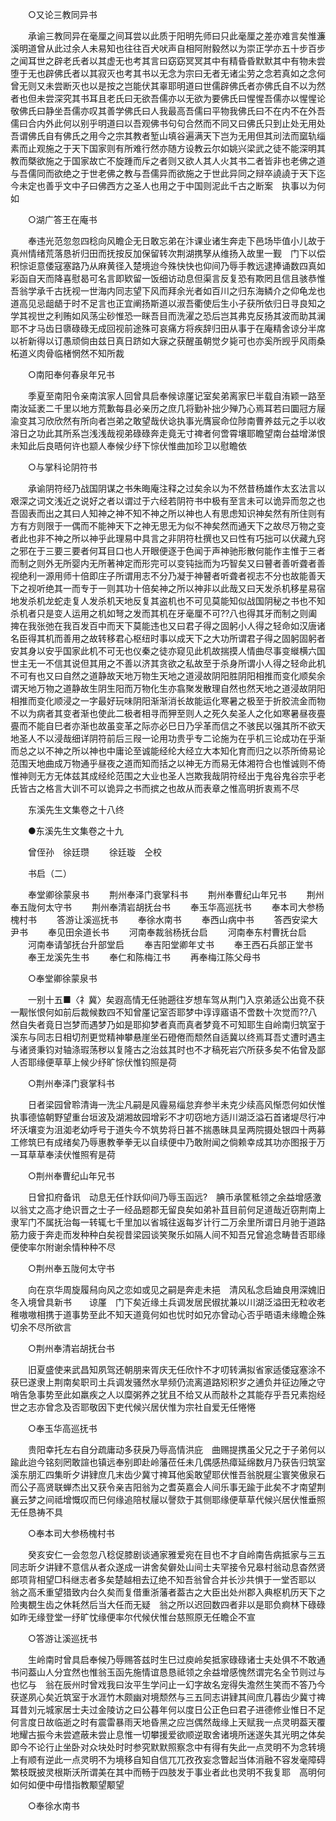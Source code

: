 <!-- { "loadSidebar": true } -->
　　○又论三教同异书 

　　承谕三教同异在毫厘之间耳尝以此质于阳明先师曰只此毫厘之差亦难言矣惟濂溪明道曾从此过余人未易知也往往百犬吠声自相阿附毅然以为崇正学亦五十步百步之闻耳世之辟老氏者以其虚无也考其言曰窈窈冥冥其中有精昏昏默默其中有物未尝堕于无也辟佛氏者以其寂灭也考其书以无念为宗曰无者无诸尘劳之念若真如之念何曾无则又未尝断灭也以是按之岂能伏其辜耶明道曰世儒辟佛氏者亦佛氏自不以为然者也但未尝深究其书耳且老氏曰无欲吾儒亦以无欲为要佛氏曰惺惺吾儒亦以惺惺论敬佛氏曰静坐吾儒亦叹其善学佛氏曰人我最高吾儒曰平物我佛氏曰不在内不在外吾儒曰合内外此何以别乎明道曰以吾观佛书句句合然而不同又曰佛氏只到止处无用处吾谓佛氏自有佛氏之用今之宗其教者堑山填谷遍满天下岂为无用但其刓法而窳轨缁素而止观施之于天下国家则有所难行然亦随方设教云尔如姚兴梁武之徒不能深明其教而槩欲施之于国家故亡不旋踵而斥之者则又欲人其人火其书二者皆非也老佛之道与吾儒同而欲绝之于世老佛之教与吾儒异而欲施之于世此异同之辩卒譊譊于天下迄今未定也善乎文中子曰佛西方之圣人也用之于中国则泥此千古之断案　执事以为何如 

　　○湖广答王在庵书 

　　奉违光范忽忽四稔向风瞻企无日敢忘弟在汴课业诸生奔走下邑场毕值小儿故于真州情绪荒落恳祈归田而抚按反加保留转次荆湖携孥从维扬入故里一觐　门下以偿积悰讵意倭寇塞路乃从麻黄径入楚境迨今殊快快也仰间乃辱手教远逮捧诵数四真如彩函自天而降喜慰曷可名言即欵留一饭细访动息但渠言反复恐有欺罔且信且骇恭惟吾翁学承千古抚视一世海内同志望下风而拜余光者如百川之归东海鳞介之仰龟龙也道高见忌龃龉于时不足言也正宜阐扬斯道以淑吾衢使后生小子获所依归日寻良知之学其视世之利贿如风荡尘砂惟恐一眯吾目而洗濯之恐后岂其弗克反扬其波而助其澜耶不才马齿日隳碌碌无成回视前途殊可哀痛方将疾辞归田从事于在庵精舍谅分半席以祈新得以订愚顽倘由兹日真日跻如大寐之获醒虽朝觉夕毙可也亦奚所觊乎风雨桑柘道义肉骨临楮惘然不知所裁 

　　○南阳奉何春泉年兄书 

　　季夏至南阳令亲南滨家人回曾具启奉候谅厪记室矣弟离家巳半载自洧颖一路至南汝延袤二千里以地方荒歉每县必亲历之庶几将勤补拙少殚乃心焉耳若曰圜冠方屦渝变其习欣欣然有所向者岂弟之敢望哉伏谂执事光膺宸命位陟南曹养兹元之手以收溶日之功此其所系岂浅浅哉视弟碌碌奔走竟无寸禆者何啻霄壤耶瞻望南台益增涕恨未知此后良晤何许也颛人奉候少纾下悰伏惟曲加珍卫以慰瞻依 

　　○与掌科论阴符书 

　　承谕阴符经乃战国阴谋之书朱晦庵注释之过矣余以为不然昔杨雄作太玄法言以艰深之词文浅近之说好之者以谓过于六经若阴符书中极有至言未可以诡异而忽之也吾固表而出之其曰人知神之神不知不神之所以神也人有思虑知识神矣然有所住则有方有方则限于一偶而不能神天下之神无思无为似不神矣然而通天下之故尽万物之变者此也非不神之所以神乎此理易中具言之非阴符杜撰也又曰性有巧拙可以伏藏九窍之邪在于三要三要者何耳目口也人开眼便逐于色闻于声神驰形散何能作主惟于三者而制之则外无所婴内无所著神定而形完可以变钝拙而为巧智矣又曰瞽者善听聋者善视绝利一源用师十倍即庄子所谓用志不分乃凝于神瞽者听聋者视志不分也故能善天下之视听绝其一而专于一则其功十倍矣神之所以神非以此哉又曰天发杀机移星易宿地发杀机龙蛇走复人发杀机天地反复其盗机也不可见莫能知似战国阴秘之书也不知杀机者只是变人运用之机如弩之发而其机在牙毫厘不可??八也得其牙而制之则阖捭在我张弛在我百发百中而天下莫能违也又曰君子得之固躬小人得之轻命如汉唐诸名臣得其机而善用之故转移君心枢纽时事以成天下之大功所谓君子得之固躬固躬者安其身以安乎国家此机不可无也仪秦之徒亦窥见此机故揣摸人情曲尽事变縰横六国世主无一不信其说但其用之不善以济其贪欲之私故至于杀身所谓小人得之轻命此机不可有也又曰自然之道静故天地万物生天地之道浸故阴阳胜阴阳相推而变化顺矣余谓天地万物之道静故生阴生阳而万物化生亦翕聚发散理自然也然天地之道浸故阴阳相推而变化顺浸之一字最好玩味阴阳渐渐消长故能运化寒暑之极至于折胶流金而物不以为病者其变者渐也使此二极者相寻而狎至则人之死久矣圣人之化如寒暑昼夜亹亹而不能自巳者亦渐也故虽变革之际亦必巳日乃孚革而信之不骇民以强其所不欲天地圣人不以浸哉细详阴符前后三叚一论用功贵乎专二论施为在乎机三论成功在乎渐而总之以不神之所以神也中庸论至诚能经纶大经立大本知化育而归之以苶所倚易论范围天地曲成万物通乎昼夜之道而知而括之以神无方而易无体湘符合也惟诚则不倚惟神则无方无体兹其成经纶范围之大业也圣人岂欺我哉阴符经出于鬼谷鬼谷宗乎老氏皆古之格言大训不可以诡异之书而摈之也故从而表章之惟高明折衷焉不尽 

　　东溪先生文集卷之十八终 

　　●东溪先生文集卷之十九 

　　曾侄孙　徐廷瓒 
　　徐廷璇　仝校 

　　书启（二） 

　　奉堂卿徐蒙泉书 
　　荆州奉泽门衰掌科书 
　　荆州奉曹纪山年兄书 
　　荆州奉五陇何太守书 
　　荆州奉清岩胡抚台书 
　　奉玉华高巡抚书 
　　奉本司大参杨槐村书 
　　答游让溪巡抚书 
　　奉徐水南书 
　　奉西山病中书 
　　答西安梁大尹书 
　　奉见田余道长书 
　　河南奉裁翁杨抚台启 
　　河南奉东村曹抚台启 
　　河南奉请邹抚台升部堂启 
　　奉吉阳堂卿年丈书 
　　奉王西石兵部正堂书 
　　奉王龙溪先生书 
　　奉仁和陈梅江书 
　　再奉梅江陈父母书 

　　○奉堂卿徐蒙泉书 

　　一别十五■〈礻冀〉矣遐高情无任驰遡往岁想车驾从荆门入京弟适公出竟不获一觏怅恨何如前后裁候数四不知曾厪记室否耶梦中谆谆寤语不啻数十次觉而??八然自失者竟日岂梦而遇梦乃如是耶抑梦者真而真者梦竟不可知耶生自岭南归筑室于溪东与同志日相切剂更觉精神攀悬崖坐石磴倦而颓然自适冀以终焉耳吾丈遭时遇主与诸贤秉钧对轴涤瑕荡秽以复隆古之治兹其时也不才稿死岩穴所获多矣不佑曾及鄙人否耶缘便草草上候少纾旷悰伏惟钧照是荷 

　　○荆州奉泽门衰掌科书 

　　日者梁园曾聆清诲一洗尘凡嗣是风霾易缁怠弃参半未克少续高风惭恧何如伏惟　执事德恊朝野望重台垣波及湖湘故园增彩不才叨窃地方适川湖泛溢石首诸堤尽行冲坏沃壤变为沮洳老幼呼号于道失今不筑势将日甚不揣愚昧具呈两院摄处银四十两募工修筑巳有成绪矣乃辱惠教拳拳无以自续便中乃敢附闻之倘赖幸成其功亦图报于万一耳草草奉渎伏惟照宥是荷 

　　○荆州奉曹纪山年兄书 

　　日曾扣府备讯　动息无任忭跃仰间乃辱玉函远?　腆币承筐秪领之余益增感激以翁丈之高才绝识晋之士子一经品题郡无留良矣如弟补苴目前何足道哉近窃荆南上隶军门不属抚治每一转辄七千里加以省城往返每岁计行二万余里所谓日月驰于道路筋力疲于奔走而发种种白矣视昔梁园谈笑聚乐如隔人间不知吾兄曾追念畴昔否耶缘便使率尔附谢余情种种不尽 

　　○荆州奉五陇何太守书 

　　向在京华周旋履舄向风之恋如或见之嗣是奔走未挹　清风私念启廸良用深媿旧冬入境曾具新书　　谅厪　门下矣近缘土兵调发居民俶扰兼以川湖泛溢田无粒收老稚嗷嗷相携于道事势至此不知天道竟何如也忧时如兄亦曾动心否乎晤语未缘瞻企殊切余不尽所欲言 

　　○荆州奉清岩胡抚台书 

　　旧夏盛使来武昌知夙驾还朝朋来胥庆无任欣忭不才叨转满拟省家适倭寇塞涂不获巳遂隶上荆南矣职司土兵调发骚然水旱频仍流离道路矧积岁之逋负并征边陲之守哨告急事势至此如羸疾之人以糜粥养之犹且不给又从而敲朴之其能存乎吾兄素抱经世之志亦曾念及否耶敬因下吏代候兴居伏惟为宗社自爱无任惓惓 

　　○奉玉华高巡抚书 

　　贵阳幸托左右自分疏庸动多获戾乃辱高情洪庇　曲赐提携虽父兄之于子弟何以踰此迨今铭刻罔敢諠也镇远奉别即赴岭藩莅任未几偶感热瘴延绵数月乃获告归筑室溪东朋汇四集昕夕讲肄庶几末齿少冀寸禆耳他奚敢望耶伏惟吾翁脱屣尘寰笑傲泉石而公子高贤联蝉杰出又获令亲吉阳翁为之耆英嘉会人间乐事无踰于此矣不才南望荆襄云梦之间祗增慨叹而巳何缘追陪杖屦以謦欬于其侧耶缘便草草代候兴居伏惟垂照无任恳祷不具 

　　○奉本司大参杨槐村书 

　　癸亥安仁一会忽忽八稔促膝剧谈通家雅爱宛在目也不才自岭南告病抵家与三五同志昕夕讲肄不意信从者众遂成一讲舍矣僻处山间士夫罕接令兄皋村翁动息杳然贤郎项背相望□科继志者多矣楚越相去辽绝不知吾翁曾合并长沙共惧于一堂否耶以　翁之高禾重望猎致内台久矣而复借重浙藩者葢古之大臣出处州郡入典枢机历天下之险夷覩生齿之休耗然后当大任而无疑　翁之所以迟回数四者非以是耶负痾林下碌碌如昨无缘登堂一纾旷忱缘便率尔代候伏惟台慈照原无任瞻企不宣 

　　○答游让溪巡抚书 

　　生岭南时曾具启奉候乃辱赐答兹时生巳过庾岭矣抵家碌碌诸士夫处俱不不敢通书问葢山人分宜然也惟翁玉函先施情谊恳恳祗领之余益增感愧然谓完名全节则过与也忆与　翁在辰州时曾戏我曰汝平生学问止一幻字故名宠得失澹然生笑而不答乃今获遂夙心矣近筑室于水涯竹木颇幽对境颓然与三五同志讲肄其间庶几暮齿少冀寸禆耳昔刘元城家居士夫过金陵访之曰公暮年何以度日公正色曰君子进德修业惟日不足何言度日故临逝之时有震雷暴雨天地昏黑之应岂偶然哉缘上天赋我一点灵明葢天覆地耀古振今未尝遮蔽未尝止息惟一切攀援爱欲顺逆取舍诸境所迷遂失其光明之体矣即今不论行止坐卧对众块处时时参究默默照察念中有得有失此一点灵明不为念转境上有顺有逆此一点灵明不为境移自知自信兀兀孜孜妄念瞥起当体消融不容发毫障碍繁枝既披灵根斯沃所谓美在其中而畅于四肢发于事业者此也灵明不我复耶　高明何如何如便中毋惜指教颙望颙望 

　　○奉徐水南书 

